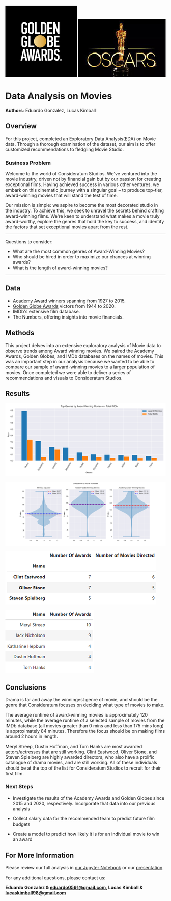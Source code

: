 ![img](./images/download-1.png)     ![img](./images/download.jpg)

# Data Analysis on Movies

**Authors**: Eduardo Gonzalez, Lucas Kimball


##  Overview

For this project, completed an Exploratory Data Analysis(EDA) on Movie data. Through a thorough examination of the dataset, our aim is to offer customized recommendations to fledgling Movie Studio.

### Business Problem

Welcome to the world of Consideratum Studios. We've ventured into the movie industry, driven not by financial gain but by our passion for creating exceptional films. Having achieved success in various other ventures, we embark on this cinematic journey with a singular goal – to produce top-tier, award-winning movies that will stand the test of time.

Our mission is simple: we aspire to become the most decorated studio in the industry. To achieve this, we seek to unravel the secrets behind crafting award-winning films. We're keen to understand what makes a movie truly award-worthy, explore the genres that hold the key to success, and identify the factors that set exceptional movies apart from the rest.


***
Questions to consider:
* What are the most common genres of Award-Winning Movies?
* Who should be hired in order to maximize our chances at winning awards?
* What is the length of award-winning movies?
***

## Data

- [Academy Award](https://www.kaggle.com/datasets/theacademy/academy-awards) winners spanning from 1927 to 2015.
- [Golden Globe Awards](https://www.kaggle.com/datasets/unanimad/golden-globe-awards) victors from 1944 to 2020.
- IMDb's extensive film database.
- The Numbers, offering insights into movie financials.

## Methods

This project delves into an extensive exploratory analysis of Movie data to observe trends among Award winning movies. We paired the Academy Awards, Golden Globes, and IMDb databases on the names of movies. This was an important step in our analysis because we wanted to be able to compare our sample of award-winning movies to a larger population of movies. Once completed we were able to deliver a series of recommendations and visuals to Consideratum Studios.

## Results

![img](./images/Top_Genres_Award_Winning_Vs_Total_IMDb.png)

![img](./images/Comparison_of_movie_runtimes.png)

![img](./images/Screenshot_2023-09-14_104635.png)

![img](./images/Screenshot_2023-09-14_105047.png)


## Conclusions

Drama is far and away the winningest genre of movie, and should be the genre that Consideratum focuses on deciding what type of movies to make. 

The average runtime of award-winning movies is approximately 120 minutes, while the average runtime of a selected sample of movies from the IMDb database (all movies greater than 0 mins and less than 175 mins long) is approximately 84 minutes. Therefore the focus should be on making films around 2 hours in length.

Meryl Streep, Dustin Hoffman, and Tom Hanks are most awarded actors/actresses that are still working. Clint Eastwood, Oliver Stone, and Steven Spielberg are highly awarded directors, who also have a prolific catalogue of drama movies, and are still working. All of these individuals should be at the top of the list for Consideratum Studios to recruit for their first film.

### Next Steps

- Investigate the results of the Academy Awards and Golden Globes since 2015 and 2020, respectively. Incorporate that data into our previous analysis

- Collect salary data for the recommended team to predict future film budgets

- Create a model to predict how likely it is for an individual movie to win an award

## For More Information

Please review our full analysis in [our Jupyter Notebook]() or our [presentation](./Movie_Project_Presentation.pdf).

For any additional questions, please contact us:

**Eduardo Gonzalez & eduardo0591@gmail.com, Lucas Kimball & lucaskimball98@gmail.com**














